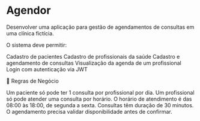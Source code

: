 # Agendor

Desenvolver uma aplicação para gestão de agendamentos de consultas em uma clínica fictícia.

O sistema deve permitir:

Cadastro de pacientes
Cadastro de profissionais da saúde
Cadastro e agendamento de consultas
Visualização da agenda de um profissional
Login com autenticação via JWT

📘 Regras de Negócio

Um paciente só pode ter 1 consulta por profissional por dia.
Um profissional só pode atender uma consulta por horário.
O horário de atendimento é das 08:00 às 18:00, de segunda a sexta.
Consultas têm duração de 30 minutos.
O agendamento precisa validar disponibilidade antes de confirmar.
